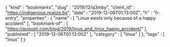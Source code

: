{
  "kind" : "bookmarks",
  "slug" : "2019/12/q3mby",
  "client_id" : "https://indigenous.realize.be",
  "date" : "2019-12-06T01:13:00Z",
  "h" : "h-entry",
  "properties" : {
    "name" : [ "Linux exists only because of a happy accident" ],
    "bookmark-of" : [ "https://augustl.com/blog/2019/linus_and_linux_happy_accident/" ],
    "published" : [ "2019-12-06T01:13:00Z" ],
    "category" : [ "linux" ]
  },
  "tags" : [ "linux" ]
}
